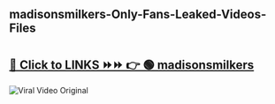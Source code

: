
 ## madisonsmilkers-Only-Fans-Leaked-Videos-Files

# <h2><a href="https://mediaupload.pro?madisonsmilkers">🔗 Click to LINKS ⏩⏩ 👉 🟢 madisonsmilkers </a></h2>

<a href="https://mediaupload.pro?madisonsmilkers" rel="nofollow" data-target="animated-image.originalLink"><img src="https://i.ibb.co.com/xMMVF88/686577567.gif" alt="Viral Video Original" style="max-width: 100%; display: inline-block;" data-target="animated-image.originalImage"></a>